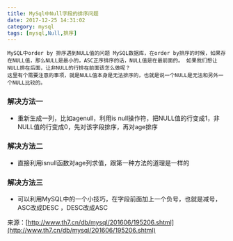 ```yaml
---
title: MySql中Null字段的排序问题
date: 2017-12-25 14:31:02
category: mysql
tags: [mysql,Null,排序]
---
```

    MySQL中order by 排序遇到NULL值的问题 MySQL数据库，在order by排序的时候，如果存在NULL值，那么NULL是最小的，ASC正序排序的话，NULL值是在最前面的。 如果我们想让NULL排在后面，让非NULL的行排在前面该怎么做呢？
    这里有个需要注意的事项，就是NULL值本身是无法排序的，也就是说一个NULL是无法和另外一个NULL比较的。 
### 解决方法一
* 重新生成一列，比如agenull，利用is null操作符，把NULL值的行变成1，非NULL值的行变成0，先对该字段排序，再对age排序
### 解决方法二
* 直接利用isnull函数对age列求值，跟第一种方法的道理是一样的    
### 解决方法三
* 可以利用MySQL中的一个小技巧，在字段前面加上一个负号，也就是减号，ASC改成DESC ，DESC改成ASC

来源：[http://www.th7.cn/db/mysql/201606/195206.shtml](http://www.th7.cn/db/mysql/201606/195206.shtml)